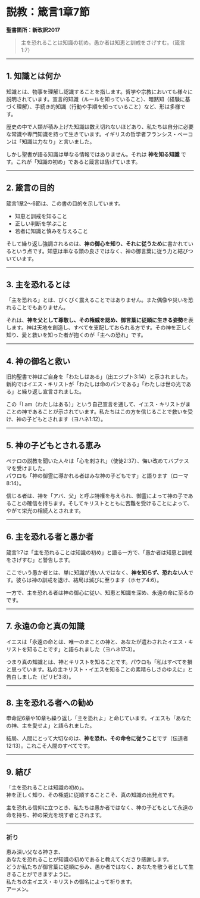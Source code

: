 # 説教：箴言1章7節  
**聖書箇所：新改訳2017**

> 主を恐れることは知識の初め。愚か者は知恵と訓戒をさげすむ。（箴言1:7）

---

## 1. 知識とは何か
知識とは、物事を理解し認識することを指します。哲学や宗教においても様々に説明されています。宣言的知識（ルールを知っていること）、暗黙知（経験に基づく理解）、手続き的知識（行動や手順を知っていること）など、形は多様です。  

歴史の中で人類が積み上げた知識は数え切れないほどあり、私たちは自分に必要な常識や専門知識を持って生きています。イギリスの哲学者フランシス・ベーコンは「知識は力なり」と言いました。  

しかし聖書が語る知識は単なる情報ではありません。それは **神を知る知識** です。これが「知識の初め」であると箴言は告げています。  

---

## 2. 箴言の目的
箴言1章2〜6節は、この書の目的を示しています。  
- 知恵と訓戒を知ること  
- 正しい判断を学ぶこと  
- 若者に知識と慎みを与えること  

そして繰り返し強調されるのは、**神の御心を知り、それに従うため**に書かれているという点です。知恵は単なる頭の良さではなく、神の御言葉に従う力と結びついています。  

---

## 3. 主を恐れるとは
「主を恐れる」とは、びくびく震えることではありません。また偶像や災いを恐れることでもありません。  

それは、**神を父として尊敬し、その権威を認め、御言葉に従順に生きる姿勢**を表します。神は天地を創造し、すべてを支配しておられる方です。その神を正しく知り、愛と救いを知った者が抱くのが「主への恐れ」です。  

---

## 4. 神の御名と救い
旧約聖書で神はご自身を「わたしはある」（出エジプト3:14）と示されました。新約ではイエス・キリストが「わたしは命のパンである」「わたしは世の光である」と繰り返し宣言されました。  

この「I am（わたしはある）」という自己宣言を通して、イエス・キリストがまことの神であることが示されています。私たちはこの方を信じることで救いを受け、神の子どもとされます（ヨハネ1:12）。  

---

## 5. 神の子どもとされる恵み
ペテロの説教を聞いた人々は「心を刺され」（使徒2:37）、悔い改めてバプテスマを受けました。  
パウロも「神の御霊に導かれる者はみな神の子どもです」と語ります（ローマ8:14）。  

信じる者は、神を「アバ、父」と呼ぶ特権を与えられ、御霊によって神の子であることの確信を持ちます。そしてキリストとともに苦難を受けることによって、やがて栄光の相続人とされます。  

---

## 6. 主を恐れる者と愚か者
箴言1:7は「主を恐れることは知識の初め」と語る一方で、「愚か者は知恵と訓戒をさげすむ」と警告します。  

ここでいう愚か者とは、単に知識が浅い人ではなく、**神を知らず、恐れない人**です。彼らは神の訓戒を退け、結局は滅びに至ります（ホセア4:6）。  

一方で、主を恐れる者は神の御心に従い、知恵と知識を深め、永遠の命に至るのです。  

---

## 7. 永遠の命と真の知識
イエスは「永遠の命とは、唯一のまことの神と、あなたが遣わされたイエス・キリストを知ることです」と語られました（ヨハネ17:3）。  

つまり真の知識とは、神とキリストを知ることです。パウロも「私はすべてを損と思っています。私の主キリスト・イエスを知ることの素晴らしさのゆえに」と告白しました（ピリピ3:8）。  

---

## 8. 主を恐れる者への勧め
申命記6章や10章も繰り返し「主を恐れよ」と命じています。イエスも「あなたの神、主を愛せよ」と語られました。  

結局、人間にとって大切なのは、**神を恐れ、その命令に従うこと**です（伝道者12:13）。これこそ人間のすべてです。  

---

## 9. 結び
「主を恐れることは知識の初め」。  
神を正しく知り、その権威に従順することこそ、真の知識の出発点です。  

主を恐れる信仰に立つとき、私たちは愚か者ではなく、神の子どもとして永遠の命を持ち、神の栄光を現す者とされます。  

---

### 祈り
恵み深い父なる神さま、  
あなたを恐れることが知識の初めであると教えてくださり感謝します。  
どうか私たちが御言葉に従順に歩み、愚か者ではなく、あなたを敬う者として生きることができますように。  
私たちの主イエス・キリストの御名によって祈ります。  
アーメン。  
